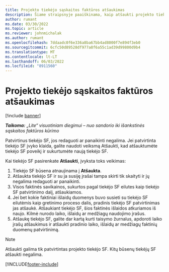 ```yaml
---
title: Projekto tiekėjo sąskaitos faktūros atšaukimas
description: Šiame straipsnyje paaiškinama, kaip atšaukti projekto tiekėjo SF programoje "Microsoft" Dynamics 365 Project Operations ir projekto tiekėjo SF atšaukimo finansinis poveikis.
author: rumant
ms.date: 03/30/2022
ms.topic: article
ms.reviewer: johnmichalak
ms.author: rumant
ms.openlocfilehash: 7ddaadc0f6e336a8ba67bb4ad8000f7e894f3eb0
ms.sourcegitcommit: 6cfc50d89528df977a8f6a55c1ad39d99800d9b4
ms.translationtype: MT
ms.contentlocale: lt-LT
ms.lasthandoff: 06/03/2022
ms.locfileid: "8911560"
---
```

# <a name="cancel-a-project-vendor-invoice"></a>Projekto tiekėjo sąskaitos faktūros atšaukimas

[!include [banner](../../includes/dataverse-preview.md)]

_**Taikoma:** „Lite“ visuotiniam diegimui – nuo sandorio iki išankstinės sąskaitos faktūros kūrimo_

Patvirtinus tiekėjo SF, jos redaguoti ar panaikinti negalima. Jei patvirtinta tiekėjo SF įvyko klaida, galite naudoti veiksmą Atšaukti, kad atšauktumėte tiekėjo SF poveikį ir sukurtumėte naują tiekėjo SF.

Kai tiekėjo SF pasirenkate **Atšaukti**, įvyksta toks veikimas:

1. Tiekėjo SF būsena atnaujinama į **Atšaukta**.
2. Atšaukta tiekėjo SF ir su ja susiję įrašai tampa skirti tik skaityti ir jų negalima redaguoti ar panaikinti.
3. Visos faktinės savikainos, sukurtos pagal tiekėjo SF eilutes kaip tiekėjo SF patvirtinimo dalį, atšaukiamos.
4. Jei bet kokie faktiniai išlaidų duomenys buvo susieti su tiekėjo SF eilutėmis kaip gretinimo proceso dalis, pradinis tiekėjo SF patvirtinimas jas atšaukė. Atšaukiant tiekėjo SF, šios faktinės išlaidos atkuriamos iš naujo. Kilmė nurodo laiko, išlaidų ar medžiagų naudojimo įrašus.
5. Atšaukę tiekėjo SF, galite dar kartą kurti taisymo žurnalus, apdoroti laiko įrašų atšaukimus ir atšaukti pradinio laiko, išlaidų ar medžiagų faktinių duomenų patvirtinimą.

> [!NOTE]
> Atšaukti galima tik patvirtintas projekto tiekėjo SF. Kitų būsenų tiekėjų SF atšaukti negalima.

[!INCLUDE[footer-include](../../includes/footer-banner.md)]
